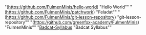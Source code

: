 "(https://github.com/FulmenMinis/hello-world) "Hello World"" 
"(https://github.com/FulmenMinis/patchwork) "Feladat"" 
"(https://github.com/FulmenMinis/git-lesson-repository) "git-lesson-repository"" 
"(https://github.com/greenfox-academy/FulmenMinis) "FulmenMinis"" 
"[Badcat-Syllabus](https://github.com/greenfox-academy/badcat-syllabus) "Badcat Syllabus"" 

